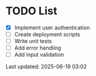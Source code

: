 # TODO List

- [x] Implement user authentication
- [ ] Create deployment scripts
- [ ] Write unit tests
- [ ] Add error handling
- [ ] Add input validation

Last updated: 2025-06-19 03:02

